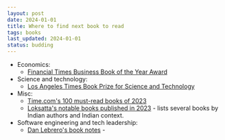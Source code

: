 ```yaml
---
layout: post
date: 2024-01-01
title: Where to find next book to read
tags: books
last_updated: 2024-01-01
status: budding
---
```


* Economics:
  * [Financial Times Business Book of the Year Award](https://en.wikipedia.org/wiki/Financial_Times_Business_Book_of_the_Year_Award)
* Science and technology:
  * [Los Angeles Times Book Prize for Science and Technology](https://en.wikipedia.org/wiki/Los_Angeles_Times_Book_Prize_for_Science_and_Technology)
* Misc:
  * [Time.com's 100 must-read books of 2023](https://time.com/collection/must-read-books-2023/)
  * [Loksatta's notable books published in 2023](https://www.loksatta.com/sampadkiya/columns/summary-of-books-published-last-year-noticed-in-loksatta-bookmark-colums-zws-70-4129537/) - lists several books by Indian authors and Indian context.
* Software engineering and tech leadership:  
  * [Dan Lebrero's book notes](https://danlebrero.com/tags/book_notes/index.html) - 
